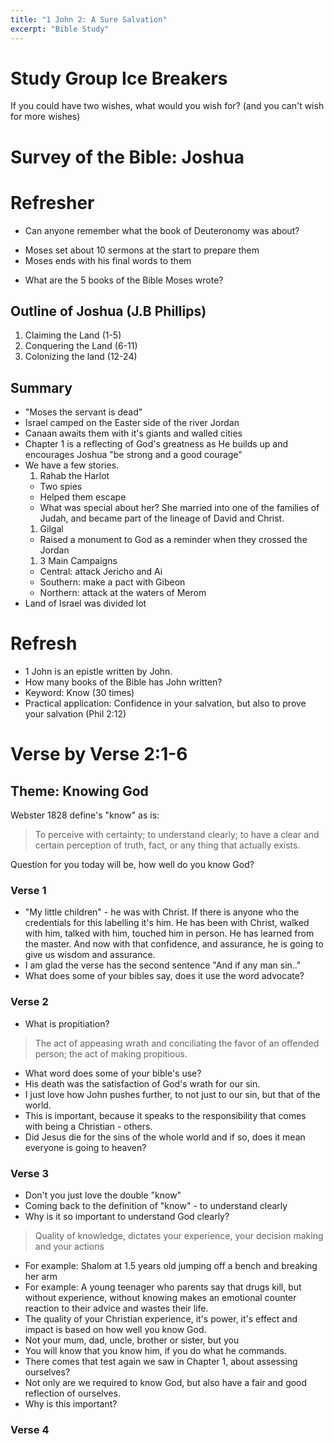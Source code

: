 ```yaml
---
title: "1 John 2: A Sure Salvation"
excerpt: "Bible Study"
---
```


# Study Group Ice Breakers

If you could have two wishes, what would you wish for?
(and you can't wish for more wishes)

# Survey of the Bible: Joshua

# Refresher
* Can anyone remember what the book of Deuteronomy was about?
 - Moses set about 10 sermons at the start to prepare them
 - Moses ends with his final words to them
* What are the 5 books of the Bible Moses wrote? 

## Outline of Joshua (J.B Phillips)
1. Claiming the Land (1-5)
2. Conquering the Land (6-11)
3. Colonizing the land (12-24)

## Summary
* "Moses the servant is dead"
* Israel camped on the Easter side of the river Jordan
* Canaan awaits them with it's giants and walled cities
* Chapter 1 is a reflecting of God's greatness as He builds up and encourages Joshua "be strong and a good courage" 
* We have a few stories.
  1. Rahab the Harlot
  - Two spies
  - Helped them escape
  - What was special about her? She married into one of the families of Judah, and became part of the lineage of David and Christ.
  1. Gilgal
  - Raised a monument to God as a reminder when they crossed the Jordan
  1. 3 Main Campaigns
  - Central: attack Jericho and Ai
  - Southern: make a pact with Gibeon
  - Northern: attack at the waters of Merom 
* Land of Israel was divided lot
 
# Refresh

* 1 John is an epistle written by John.
* How many books of the Bible has John written?
* Keyword: Know (30 times)
* Practical application: Confidence in your salvation, but also to prove your salvation (Phil 2:12)

# Verse by Verse 2:1-6

## Theme: Knowing God

Webster 1828 define's "know" as is:
> To perceive with certainty; to understand clearly; to have a clear and certain perception of truth, fact, or any thing that actually exists.

Question for you today will be, how well do you know God?

### Verse 1
* "My little children" - he was with Christ. If there is anyone who the credentials for this labelling it's him. He has been with
Christ, walked with him, talked with him, touched him in person. He has learned from the master. And now with that confidence,
and assurance, he is going to give us wisdom and assurance.
* I am glad the verse has the second sentence "And if any man sin.." 
* What does some of your bibles say, does it use the word advocate?

### Verse 2
* What is propitiation? 
> The act of appeasing wrath and conciliating the favor of an offended person; the act of making propitious.
* What word does some of your bible's use?
* His death was the satisfaction of God's wrath for our sin.
* I just love how John pushes further, to not just to our sin, but that of the world.
* This is important, because it speaks to the responsibility that comes with being a Christian - others.
* Did Jesus die for the sins of the whole world and if so, does it mean everyone is going to heaven?

### Verse 3
* Don't you just love the double "know"
* Coming back to the definition of "know" - to understand clearly
* Why is it so important to understand God clearly?
> Quality of knowledge, dictates your experience, your decision making and your actions
* For example: Shalom at 1.5 years old jumping off a bench and breaking her arm
* For example: A young teenager who parents say that drugs kill, but without experience, without knowing makes an emotional 
counter reaction to their advice and wastes their life.
* The quality of your Christian experience, it's power, it's effect and impact is based on how well you know God.
* Not your mum, dad, uncle, brother or sister, but you
* You will know that you know him, if you do what he commands.
* There comes that test again we saw in Chapter 1, about assessing ourselves?
* Not only are we required to know God, but also have a fair and good reflection of ourselves.
* Why is this important?

### Verse 4





